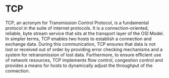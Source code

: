# TCP

TCP, an acronym for Transmission Control Protocol, is a fundamental protocol in the suite of internet protocols. It is a connection-oriented, reliable, byte stream service that sits at the transport layer of the OSI Model. In simpler terms, TCP enables two hosts to establish a connection and exchange data. During this communication, TCP ensures that data is not lost or received out of order by providing error checking mechanisms and a system for retransmission of lost data. Furthermore, to ensure efficient use of network resources, TCP implements flow control, congestion control and provides a means for hosts to dynamically adjust the throughput of the connection.